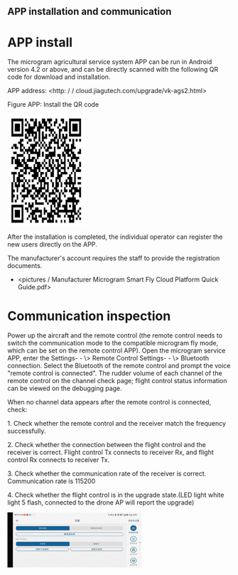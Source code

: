 ## APP installation and communication

# APP install

The microgram agricultural service system APP can be run in Android version 4.2 or above, and can be directly scanned with the following QR code for download and installation.

APP address: \<http: / / cloud.jiagutech.com/upgrade/vk-ags2.html\>

Figure APP: Install the QR code

<img src="pictures/APP二维码.png" width="35%" height="250">

After the installation is completed, the individual operator can register the new users directly on the APP.

The manufacturer's account requires the staff to provide the registration documents.

* \<pictures / Manufacturer Microgram Smart Fly Cloud Platform Quick Guide.pdf\>

# Communication inspection

Power up the aircraft and the remote control (the remote control needs to switch the communication mode to the compatible microgram fly mode, which can be set on the remote control APP). Open the microgram service APP, enter the Settings- - \\\> Remote Control Settings- - \\\> Bluetooth connection. Select the Bluetooth of the remote control and prompt the voice "remote control is connected". The rudder volume of each channel of the remote control on the channel check page; flight control status information can be viewed on the debugging page.

When no channel data appears after the remote control is connected, check:

1\. Check whether the remote control and the receiver match the frequency successfully.

2\. Check whether the connection between the flight control and the receiver is correct. Flight control Tx connects to receiver Rx, and flight control Rx connects to receiver Tx.

3\. Check whether the communication rate of the receiver is correct. Communication rate is 115200

4\. Check whether the flight control is in the upgrade state.(LED light white light 5 flash, connected to the drone AP will report the upgrade)

<img src="pictures/遥控器连接.jpeg" width="60%"> 
